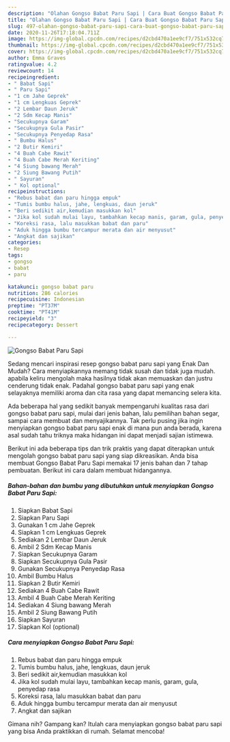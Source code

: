 ```yaml
---
description: "Olahan Gongso Babat Paru Sapi | Cara Buat Gongso Babat Paru Sapi Yang Paling Enak"
title: "Olahan Gongso Babat Paru Sapi | Cara Buat Gongso Babat Paru Sapi Yang Paling Enak"
slug: 497-olahan-gongso-babat-paru-sapi-cara-buat-gongso-babat-paru-sapi-yang-paling-enak
date: 2020-11-26T17:18:04.711Z
image: https://img-global.cpcdn.com/recipes/d2cbd470a1ee9cf7/751x532cq70/gongso-babat-paru-sapi-foto-resep-utama.jpg
thumbnail: https://img-global.cpcdn.com/recipes/d2cbd470a1ee9cf7/751x532cq70/gongso-babat-paru-sapi-foto-resep-utama.jpg
cover: https://img-global.cpcdn.com/recipes/d2cbd470a1ee9cf7/751x532cq70/gongso-babat-paru-sapi-foto-resep-utama.jpg
author: Emma Graves
ratingvalue: 4.2
reviewcount: 14
recipeingredient:
- " Babat Sapi"
- " Paru Sapi"
- "1 cm Jahe Geprek"
- "1 cm Lengkuas Geprek"
- "2 Lembar Daun Jeruk"
- "2 Sdm Kecap Manis"
- "Secukupnya Garam"
- "Secukupnya Gula Pasir"
- "Secukupnya Penyedap Rasa"
- " Bumbu Halus"
- "2 Butir Kemiri"
- "4 Buah Cabe Rawit"
- "4 Buah Cabe Merah Keriting"
- "4 Siung bawang Merah"
- "2 Siung Bawang Putih"
- " Sayuran"
- " Kol optional"
recipeinstructions:
- "Rebus babat dan paru hingga empuk"
- "Tumis bumbu halus, jahe, lengkuas, daun jeruk"
- "Beri sedikit air,kemudian masukkan kol"
- "Jika kol sudah mulai layu, tambahkan kecap manis, garam, gula, penyedap rasa"
- "Koreksi rasa, lalu masukkan babat dan paru"
- "Aduk hingga bumbu tercampur merata dan air menyusut"
- "Angkat dan sajikan"
categories:
- Resep
tags:
- gongso
- babat
- paru

katakunci: gongso babat paru 
nutrition: 286 calories
recipecuisine: Indonesian
preptime: "PT37M"
cooktime: "PT41M"
recipeyield: "3"
recipecategory: Dessert

---
```



![Gongso Babat Paru Sapi](https://img-global.cpcdn.com/recipes/d2cbd470a1ee9cf7/751x532cq70/gongso-babat-paru-sapi-foto-resep-utama.jpg)

Sedang mencari inspirasi resep gongso babat paru sapi yang Enak Dan Mudah? Cara menyiapkannya memang tidak susah dan tidak juga mudah. apabila keliru mengolah maka hasilnya tidak akan memuaskan dan justru cenderung tidak enak. Padahal gongso babat paru sapi yang enak selayaknya memiliki aroma dan cita rasa yang dapat memancing selera kita.

Ada beberapa hal yang sedikit banyak mempengaruhi kualitas rasa dari gongso babat paru sapi, mulai dari jenis bahan, lalu pemilihan bahan segar, sampai cara membuat dan menyajikannya. Tak perlu pusing jika ingin menyiapkan gongso babat paru sapi enak di mana pun anda berada, karena asal sudah tahu triknya maka hidangan ini dapat menjadi sajian istimewa.




Berikut ini ada beberapa tips dan trik praktis yang dapat diterapkan untuk mengolah gongso babat paru sapi yang siap dikreasikan. Anda bisa membuat Gongso Babat Paru Sapi memakai 17 jenis bahan dan 7 tahap pembuatan. Berikut ini cara dalam membuat hidangannya.

<!--inarticleads1-->

##### Bahan-bahan dan bumbu yang dibutuhkan untuk menyiapkan Gongso Babat Paru Sapi:

1. Siapkan  Babat Sapi
1. Siapkan  Paru Sapi
1. Gunakan 1 cm Jahe Geprek
1. Siapkan 1 cm Lengkuas Geprek
1. Sediakan 2 Lembar Daun Jeruk
1. Ambil 2 Sdm Kecap Manis
1. Siapkan Secukupnya Garam
1. Siapkan Secukupnya Gula Pasir
1. Gunakan Secukupnya Penyedap Rasa
1. Ambil  Bumbu Halus
1. Siapkan 2 Butir Kemiri
1. Sediakan 4 Buah Cabe Rawit
1. Ambil 4 Buah Cabe Merah Keriting
1. Sediakan 4 Siung bawang Merah
1. Ambil 2 Siung Bawang Putih
1. Siapkan  Sayuran
1. Siapkan  Kol (optional)




<!--inarticleads2-->

##### Cara menyiapkan Gongso Babat Paru Sapi:

1. Rebus babat dan paru hingga empuk
1. Tumis bumbu halus, jahe, lengkuas, daun jeruk
1. Beri sedikit air,kemudian masukkan kol
1. Jika kol sudah mulai layu, tambahkan kecap manis, garam, gula, penyedap rasa
1. Koreksi rasa, lalu masukkan babat dan paru
1. Aduk hingga bumbu tercampur merata dan air menyusut
1. Angkat dan sajikan




Gimana nih? Gampang kan? Itulah cara menyiapkan gongso babat paru sapi yang bisa Anda praktikkan di rumah. Selamat mencoba!
